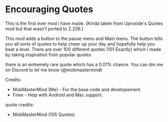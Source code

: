 # Encouraging Quotes

This is the first ever mod i have made. (Kinda taken from Uproxide's Quotes mod but that wasn't ported to 2.206.)

This mod adds a button to the pause menu and Main menu. The button tells you all sorts of quotes to help cheer up your day and hopefully help you beat a level. There are over 100 different quotes (101 Exactly) which i made by taking inspiration from popular quotes.

there is an extremely rare quote which has a 0.01% chance. You can dm me on Discord to let me know (@mobmastermind)

Credits:
- MobMasterMind (Me) - For the base code and developement.
- Firee - Help with Android and Mac support.

quote credits:
- MobMasterMind (105 Quotes)